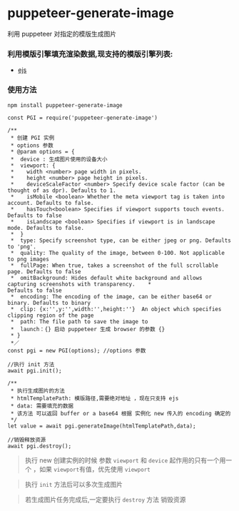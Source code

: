 # puppeteer-generate-image

利用 puppeteer 对指定的模版生成图片

### 利用模版引擎填充渲染数据,现支持的模版引擎列表:

- [ejs](https://github.com/mde/ejs)

### 使用方法

```
npm install puppeteer-generate-image
```

```
const PGI = require('puppeteer-generate-image')

/**
 * 创建 PGI 实例
 * options 参数 
 * @param options = {
 *  device : 生成图片使用的设备大小
 *  viewport: {
 *    width <number> page width in pixels.
 *    height <number> page height in pixels.
 *    deviceScaleFactor <number> Specify device scale factor (can be thought of as dpr). Defaults to 1.
 *    isMobile <boolean> Whether the meta viewport tag is taken into account. Defaults to false.
 *    hasTouch<boolean> Specifies if viewport supports touch events. Defaults to false
 *    isLandscape <boolean> Specifies if viewport is in landscape mode. Defaults to false.
 *  }
 *  type: Specify screenshot type, can be either jpeg or png. Defaults to 'png'.
 *  quality: The quality of the image, between 0-100. Not applicable to png images
 *  fullPage: When true, takes a screenshot of the full scrollable page. Defaults to false
 *  omitBackground: Hides default white background and allows capturing screenshots with transparency.    *                  Defaults to false
 *  encoding: The encoding of the image, can be either base64 or binary. Defaults to binary
 *  clip: {x:'',y:'',width:'',height:''}  An object which specifies clipping region of the page
 *  path: The file path to save the image to
 *  launch：{} 启动 puppeteer 生成 browser 的参数 {}
 * }
 *／
const pgi = new PGI(options); //options 参数

//执行 init 方法
await pgi.init();

/**
 * 执行生成图片的方法
 * htmlTemplatePath: 模版路径,需要绝对地址 ，现在只支持 ejs 
 * data: 需要填充的数据
 * 该方法 可以返回 buffer or a base64 根据 实例化 new 传入的 encoding 确定的
 */
let value = await pgi.generateImage(htmlTemplatePath,data);

//销毁释放资源
await pgi.destroy();
```
>执行 new 创建实例的时候 参数 `viewport` 和  `device` 起作用的只有一个用一个 ，如果 `viewport`有值，优先使用 `viewport`

>执行 `init` 方法后可以多次生成图片

>若生成图片任务完成后,一定要执行 `destroy` 方法 销毁资源
